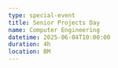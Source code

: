 ```yaml
---
type: special-event
title: Senior Projects Day
name: Computer Engineering
datetime: 2025-06-04T10:00:00
duration: 4h
location: BM
---
```

